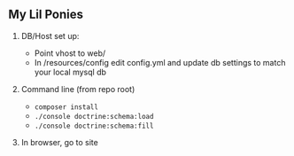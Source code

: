 My Lil Ponies
---

1. DB/Host set up:

	* Point vhost to web/
	* In /resources/config edit config.yml and update db settings to match your local mysql db

2. Command line (from repo root)
	* ```composer install```
	* ```./console doctrine:schema:load```
	* ```./console doctrine:schema:fill```

3. In browser, go to site